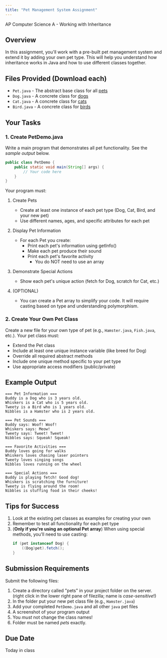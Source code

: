 ```yaml
---
title: "Pet Management System Assignment"
---
```


AP Computer Science A - Working with Inheritance

## Overview
In this assignment, you'll work with a pre-built pet management system and extend it by adding your own pet type. This will help you understand how inheritance works in Java and how to use different classes together.

## Files Provided (Download each)
- `Pet.java` - The abstract base class for all [pets](./Pet.java)
- `Dog.java` - A concrete class for [dogs](./Dog.java)
- `Cat.java` - A concrete class for [cats](./Cat.java)
- `Bird.java` - A concrete class for [birds](./Bird.java)

## Your Tasks


### 1. Create PetDemo.java
Write a main program that demonstrates all pet functionality. See the *sample output* below.


```java
public class PetDemo {
    public static void main(String[] args) {
        // Your code here
    }
}
```

Your program must:

1. Create Pets
   - Create at least one instance of each pet type (Dog, Cat, Bird, and your new pet)
   - Use different names, ages, and specific attributes for each pet

2. Display Pet Information
   - For each Pet you create:
     * Print each pet's information using getInfo()
     * Make each pet produce their sound
     * Print each pet's favorite activity
		 * You do NOT need to use an array

3. Demonstrate Special Actions
   - Show each pet's unique action (fetch for Dog, scratch for Cat, etc.)

4. (OPTIONAL)
   - You can create a Pet array to simplify your code. It will require casting based on type and understanding polymorphism.

### 2. Create Your Own Pet Class
Create a new file for your own type of pet (e.g., `Hamster.java`, `Fish.java`, etc.). Your pet class must:
- Extend the Pet class
- Include at least one unique instance variable (like breed for Dog)
- Override all required abstract methods
- Include one unique method specific to your pet type
- Use appropriate access modifiers (public/private)

## Example Output
```
=== Pet Information ===
Buddy is a Dog who is 3 years old.
Whiskers is a Cat who is 5 years old.
Tweety is a Bird who is 1 years old.
Nibbles is a Hamster who is 2 years old.

=== Pet Sounds ===
Buddy says: Woof! Woof!
Whiskers says: Meow!
Tweety says: Tweet! Tweet!
Nibbles says: Squeak! Squeak!

=== Favorite Activities ===
Buddy loves going for walks
Whiskers loves chasing laser pointers
Tweety loves singing songs
Nibbles loves running on the wheel

=== Special Actions ===
Buddy is playing fetch! Good dog!
Whiskers is scratching the furniture!
Tweety is flying around the room!
Nibbles is stuffing food in their cheeks!
```

## Tips for Success
1. Look at the existing pet classes as examples for creating your own
2. Remember to test all functionality for each pet type
3. (**Only if you're using an optional Pet array**) When using special methods, you'll need to use casting:
   ```java
   if (pet instanceof Dog) {
       ((Dog)pet).fetch();
   }
   ```

## Submission Requirements
Submit the following files:
1. Create a directory called "pets" in your project folder on the server. (right click in the lower right pane of filezilla; name is *case-sensitive*!)
1. In the folder put your new pet class file (e.g., `Hamster.java`)
2. Add your completed `PetDemo.java` and all other `java` pet files
3. A screenshot of your program output
4. You *must* not change the class names!
5. Folder must be named *pets* exactly.

## Due Date
Today in class
